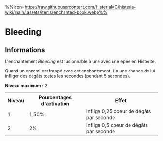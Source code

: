 %%icon=https://raw.githubusercontent.com/HisteriaMC/histeria-wiki/main/.assets/items/enchanted-book.webp%%
# Bleeding

## Informations
L'enchantement *Bleeding* est fusionnable à une avec une épée en Histerite.

Quand un ennemi est frappé avec cet enchantement, il a une chance de lui infliger des dégâts toutes les secondes (pendant 5 secondes).  

**Niveau maximum :** 2  

<table>
  <tr>
    <th>Niveau</th>
    <th>Pourcentages d'activation</th>
    <th>Effet</th>
  </tr>
  <tr>
    <td>1</td>
    <td>1,50%</td>
    <td>Inflige 0,25 coeur de dégâts par seconde</td>
  </tr>
  <tr>
    <td>2</td>
    <td>2%</td>
    <td>Inflige 0,5 coeur de dégâts par seconde</td>
  </tr>
</table>
